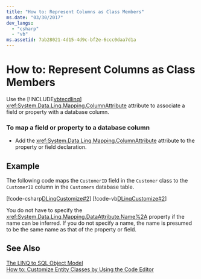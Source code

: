 ```yaml
---
title: "How to: Represent Columns as Class Members"
ms.date: "03/30/2017"
dev_langs: 
  - "csharp"
  - "vb"
ms.assetid: 7ab28021-4d15-4d9c-bf2e-6ccc0daa7d1a
---
```

# How to: Represent Columns as Class Members
Use the [!INCLUDE[vbtecdlinq](../../../../../../includes/vbtecdlinq-md.md)] <xref:System.Data.Linq.Mapping.ColumnAttribute> attribute to associate a field or property with a database column.  
  
### To map a field or property to a database column  
  
- Add the <xref:System.Data.Linq.Mapping.ColumnAttribute> attribute to the property or field declaration.  
  
## Example  
 The following code maps the `CustomerID` field in the `Customer` class to the `CustomerID` column in the `Customers` database table.  
  
 [!code-csharp[DLinqCustomize#2](../../../../../../samples/snippets/csharp/VS_Snippets_Data/DLinqCustomize/cs/Program.cs#2)]
 [!code-vb[DLinqCustomize#2](../../../../../../samples/snippets/visualbasic/VS_Snippets_Data/DLinqCustomize/vb/Module1.vb#2)]  
  
 You do not have to specify the <xref:System.Data.Linq.Mapping.DataAttribute.Name%2A> property if the name can be inferred. If you do not specify a name, the name is presumed to be the same name as that of the property or field.  
  
## See Also  
 [The LINQ to SQL Object Model](../../../../../../docs/framework/data/adonet/sql/linq/the-linq-to-sql-object-model.md)  
 [How to: Customize Entity Classes by Using the Code Editor](../../../../../../docs/framework/data/adonet/sql/linq/how-to-customize-entity-classes-by-using-the-code-editor.md)
